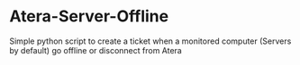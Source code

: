 # Atera-Server-Offline
 Simple python script to create a ticket when a monitored computer (Servers by default) go offline or disconnect from Atera 
